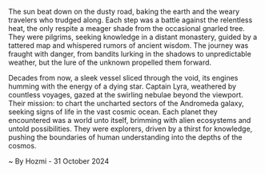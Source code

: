 
The sun beat down on the dusty road, baking the earth and the weary travelers who trudged along. Each step was a battle against the relentless heat, the only respite a meager shade from the occasional gnarled tree. They were pilgrims, seeking knowledge in a distant monastery, guided by a tattered map and whispered rumors of ancient wisdom. The journey was fraught with danger, from bandits lurking in the shadows to unpredictable weather, but the lure of the unknown propelled them forward. 

Decades from now, a sleek vessel sliced through the void, its engines humming with the energy of a dying star. Captain Lyra, weathered by countless voyages, gazed at the swirling nebulae beyond the viewport. Their mission: to chart the uncharted sectors of the Andromeda galaxy, seeking signs of life in the vast cosmic ocean. Each planet they encountered was a world unto itself, brimming with alien ecosystems and untold possibilities. They were explorers, driven by a thirst for knowledge, pushing the boundaries of human understanding into the depths of the cosmos. 

~ By Hozmi - 31 October 2024
